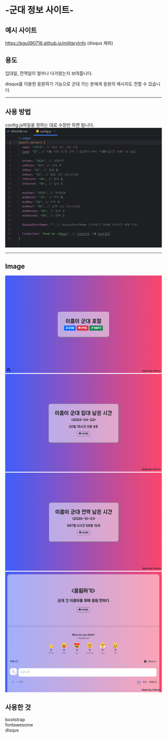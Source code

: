 # -군대 정보 사이트-

## 예시 사이트
https://kgu090716.github.io/militaryInfo
(disqus 제외)

## 용도
입대일, 전역일이 얼마나 다가왔는지 보여줍니다.

disqus를 이용한 응원하기 기능으로 군대 가는 분에게 응원의 메시지도 전할 수 있습니다.

---

## 사용 방법
config.js파일을 원하는 대로 수정만 하면 됩니다.
![configImg.png](readmeImg/configImg.png)

---

## Image
![home.png](readmeImg/home.png)
![enlist.png](readmeImg/enlist.png)
![discharge.png](readmeImg/discharge.png)
![message.png](readmeImg/message.png)

## 사용한 것
bootstrap<br>
fontawesome<br>
disqus